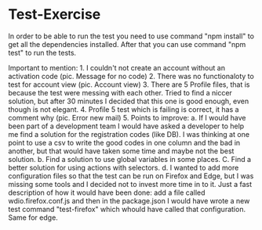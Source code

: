 # Test-Exercise

In order to be able to run the test you need to use command "npm install" to get all the dependencies installed.
After that you can use command "npm test" to run the tests.

Important to mention:
	1. I couldn't not create an account without an activation code (pic. Message for no code)
        2. There was no functionaloty to test for account view (pic. Account view)
	3. There are 5 Profile files, that is because the test were messing with each other. Tried to find a niccer solution, but after 30
	minutes I decided that this one is good enough, even though is not elegant.
	4. Profile 5 test which is failing is correct, it has a comment why (pic. Error new mail)
	5. Points to improve:
		a. If I would have been part of a development team I would have asked a developer to help me find a solution for the 
		registration codes (like DB). I was thinking at one point to use a csv to write the good codes in one column and the bad in
		another, but that would have taken some time and maybe not the best solution.
		b. Find a solution to use global variables in some places.
		C. Find a better solution for using actions with selectors.
		d. I wanted to add more configuration files so that the test can be run on Firefox and Edge, but I was missing some
		tools and I decided not to invest more time in to it. Just a fast description of how it would have been done: add a
		file called wdio.firefox.conf.js and then in the package.json I would have wrote a new test command "test-firefox"
		which whould have called that configuration. Same for edge.
